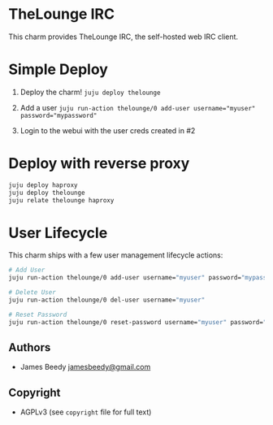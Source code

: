 # TheLounge IRC
This charm provides TheLounge IRC, the self-hosted web IRC client.

# Simple Deploy
1. Deploy the charm!
`juju deploy thelounge`

2. Add a user 
`juju run-action thelounge/0 add-user username="myuser" password="mypassword"`

3. Login to the webui with the user creds created in #2


# Deploy with reverse proxy
```bash
juju deploy haproxy
juju deploy thelounge
juju relate thelounge haproxy
```

# User Lifecycle
This charm ships with a few user management lifecycle actions:
```bash
# Add User
juju run-action thelounge/0 add-user username="myuser" password="mypassword"

# Delete User
juju run-action thelounge/0 del-user username="myuser"

# Reset Password
juju run-action thelounge/0 reset-password username="myuser" password="mynewpassword"
```

## Authors
* James Beedy <jamesbeedy@gmail.com>

## Copyright
* AGPLv3 (see `copyright` file for full text)
